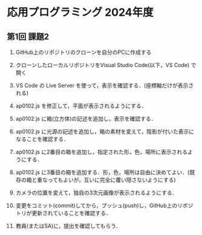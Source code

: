 # 応用プログラミング 2024年度
## 第1回 課題2

1. GitHub上のリポジトリのクローンを自分のPCに作成する

1. クローンしたローカルリポジトリをVisual Studio Code(以下，VS Code) で開く

1. VS Code の Live Server を使って，表示を確認する．(座標軸だけが表示される)

1. ap0102.js を修正して，平面が表示されるようにする．

1. ap0102.js に箱(立方体)の記述を追加し，表示を確認する．
  
1. ap0102.js に光源の記述を追加し，箱の素材を変えて，陰影が付いた表示になることを確認する．

1. ap0102.js に2番目の箱を追加し，指定された形，色，場所に表示されるようにする．

1. ap0102.js に3番目の箱を追加する．形，色，場所は自由に決めてよい．(既存の箱と重なってもよいが，互いに完全に覆い隠さないようにする)

1. カメラの位置を変えて，独自の3次元画像が表示されるようにする．

1. 変更をコミット(commit)してから，プッシュ(push)し，GitHub上のリポジトリが更新されていることを確認する．

1. 教員(またはSA)に，提出を確認してもらう．
